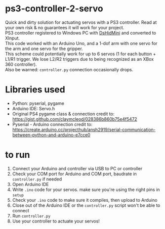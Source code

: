 # ps3-controller-2-servo
Quick and dirty solution for actuating servos with a PS3 controller. Read at your own risk &amp; no guarantees it will work for your project.   
PS3 controller registered to Windows PC with [DsHidMini](https://github.com/ViGEm/DsHidMini) and converted to XInput.  
This code worked with an Arduino Uno, and a 1-dof arm with one servo for the arm and one servo for the gripper.  
This scheme could potentially work for up to 6 servos (1 for each button + L1/R1 trigger. We lose L2/R2 triggers due to being recognized as an XBox 360 controller).  
Also be warned: `controller.py` connection occasionally drops.

# Libraries used
- Python: pyserial, pygame
- Arduino IDE: Servo.h
- Original PS4 pygame class & connection credit to: https://gist.github.com/claymcleod/028386b860b75e4f5472
- Pyserial - Arduino connection credit to: https://create.arduino.cc/projecthub/ansh2919/serial-communication-between-python-and-arduino-e7cce0

# to run
1. Connect your Arduino and controller via USB to PC or controller
2. Check your COM port for Arduino and COM port, baudrate in `controller.py` if needed
3. Open Arduino IDE
4. Write `.ino` code for your servos. make sure you're using the right pins in `setup`
5. Check your `.ino` code to make sure it compiles, then upload to Arduino
6. Close out of the Arduino IDE or the `controller.py` script won't be able to connect
7. Run `controller.py`
8. Use your controller to actuate your servos!
